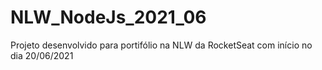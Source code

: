 # NLW_NodeJs_2021_06

Projeto desenvolvido para portifólio na NLW da RocketSeat com início no dia 20/06/2021
